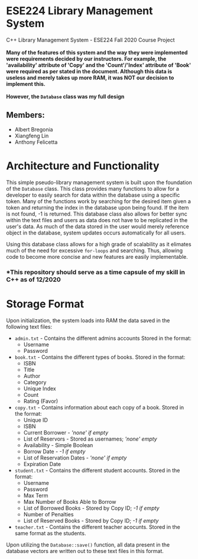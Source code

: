 # ESE224 Library Management System
C++ Library Management System - ESE224 Fall 2020 Course Project
<br><br>
**Many of the features of this system and the way they were implemented were requirements decided by our instructors. For example, the 'availability' attribute of 'Copy' 
 and the 'Count'/'Index' attribute of 'Book' were required as per stated in the document. Although this data is useless and merely takes up more RAM, it was NOT our decision to implement this.**
 <br><br>
 **However, the `Database` class was my full design**

## Members:
 - Albert Bregonia
 - Xiangfeng Lin
 - Anthony Felicetta
 
 # Architecture and Functionality
 This simple pseudo-library management system is built upon the foundation of the `Database` class.
 This class provides many functions to allow for a developer to easily search for data within the database using a specific token.
 Many of the functions work by searching for the desired item given a token and returning the index in the database upon being found. If the item is not found, -1 is returned.
 This database class also allows for better sync within the text files and users as data does not have to be replicated in the user's data. As much of the data stored in the user
 would merely reference object in the database, system updates occurs automatically for all users.
 
 Using this database class allows for a high grade of scalability as it elimates much of the need for excessive `for-loops` and searching. Thus, allowing code to become more concise and new features are easily implementable.
 
 ### *This repository should serve as a time capsule of my skill in C++ as of 12/2020
 
 # Storage Format
 Upon initialization, the system loads into RAM the data saved in the following text files:
 - `admin.txt` - Contains the different admins accounts Stored in the format:
   - Username
   - Password
 - `book.txt` - Contains the different types of books. Stored in the format:
   - ISBN
   - Title
   - Author
   - Category
   - Unique Index
   - Count
   - Rating (Favor)
- `copy.txt` - Contains information about each copy of a book. Stored in the format:
   - Unique ID
   - ISBN
   - Current Borrower - *'none' if empty*
   - List of Reservors - Stored as usernames; *'none' empty*
   - Availability - Simple Boolean
   - Borrow Date - *-1 if empty*
   - List of Reservation Dates - *'none' if empty*
   - Expiration Date
- `student.txt` - Contains the different student accounts. Stored in the format:
   - Username
   - Password
   - Max Term
   - Max Number of Books Able to Borrow
   - List of Borrowed Books - Stored by Copy ID; *-1 if empty*
   - Number of Penalties
   - List of Reserved Books - Stored by Copy ID; *-1 if empty*
- `teacher.txt` - Contains the different teacher acocunts. Stored in the same format as the students.

Upon utilizing the `Database::save()` function, all data present in the database vectors are written out to these text files in this format.
